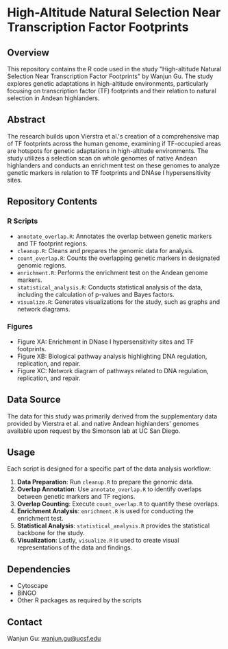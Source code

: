 # High-Altitude Natural Selection Near Transcription Factor Footprints

## Overview
This repository contains the R code used in the study "High-altitude Natural Selection Near Transcription Factor Footprints" by Wanjun Gu. The study explores genetic adaptations in high-altitude environments, particularly focusing on transcription factor (TF) footprints and their relation to natural selection in Andean highlanders.

## Abstract
The research builds upon Vierstra et al.'s creation of a comprehensive map of TF footprints across the human genome, examining if TF-occupied areas are hotspots for genetic adaptations in high-altitude environments. The study utilizes a selection scan on whole genomes of native Andean highlanders and conducts an enrichment test on these genomes to analyze genetic markers in relation to TF footprints and DNAse I hypersensitivity sites.

## Repository Contents

### R Scripts
- `annotate_overlap.R`: Annotates the overlap between genetic markers and TF footprint regions.
- `cleanup.R`: Cleans and prepares the genomic data for analysis.
- `count_overlap.R`: Counts the overlapping genetic markers in designated genomic regions.
- `enrichment.R`: Performs the enrichment test on the Andean genome markers.
- `statistical_analysis.R`: Conducts statistical analysis of the data, including the calculation of p-values and Bayes factors.
- `visualize.R`: Generates visualizations for the study, such as graphs and network diagrams.

### Figures
- Figure XA: Enrichment in DNase I hypersensitivity sites and TF footprints.
- Figure XB: Biological pathway analysis highlighting DNA regulation, replication, and repair.
- Figure XC: Network diagram of pathways related to DNA regulation, replication, and repair.

## Data Source
The data for this study was primarily derived from the supplementary data provided by Vierstra et al. and native Andean highlanders' genomes available upon request by the Simonson lab at UC San Diego. 

## Usage
Each script is designed for a specific part of the data analysis workflow:
1. **Data Preparation**: Run `cleanup.R` to prepare the genomic data.
2. **Overlap Annotation**: Use `annotate_overlap.R` to identify overlaps between genetic markers and TF regions.
3. **Overlap Counting**: Execute `count_overlap.R` to quantify these overlaps.
4. **Enrichment Analysis**: `enrichment.R` is used for conducting the enrichment test.
5. **Statistical Analysis**: `statistical_analysis.R` provides the statistical backbone for the study.
6. **Visualization**: Lastly, `visualize.R` is used to create visual representations of the data and findings.

## Dependencies
- Cytoscape
- BiNGO
- Other R packages as required by the scripts

## Contact
Wanjun Gu: wanjun.gu@ucsf.edu

